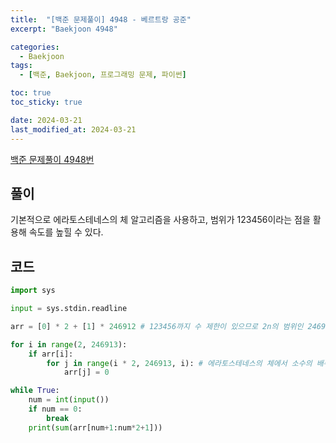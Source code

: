 ```yaml
---
title:  "[백준 문제풀이] 4948 - 베르트랑 공준"
excerpt: "Baekjoon 4948"

categories:
  - Baekjoon
tags:
  - [백준, Baekjoon, 프로그래밍 문제, 파이썬]

toc: true
toc_sticky: true

date: 2024-03-21
last_modified_at: 2024-03-21
---
```


[백준 문제풀이 4948번](https://www.acmicpc.net/problem/4948)
 
## 풀이
기본적으로 에라토스테네스의 체 알고리즘을 사용하고, 범위가 123456이라는 점을 활용해 속도를 높힐 수 있다.

## 코드

```py
import sys

input = sys.stdin.readline

arr = [0] * 2 + [1] * 246912 # 123456까지 수 제한이 있으므로 2n의 범위인 246912까지 배열 선언

for i in range(2, 246913):
    if arr[i]:
        for j in range(i * 2, 246913, i): # 에라토스테네스의 체에서 소수의 배수를 없애는 순서
            arr[j] = 0

while True:
    num = int(input())
    if num == 0:
        break
    print(sum(arr[num+1:num*2+1]))
```
